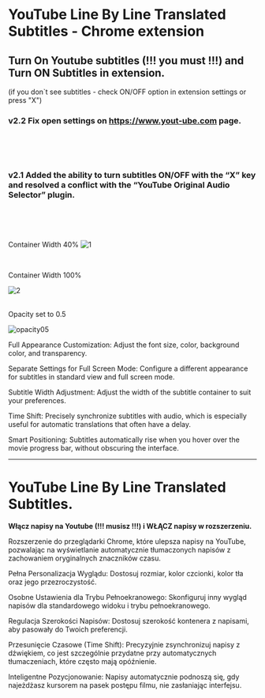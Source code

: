 # YouTube Line By Line Translated Subtitles - Chrome extension
## Turn On Youtube subtitles (!!! you must !!!) and Turn ON Subtitles in extension.

(if you don`t see subtitles - check ON/OFF option in extension settings or press "X")

### v2.2 Fix open settings on https://www.yout-ube.com page.
<br>
<br>
<br>

### v2.1 Added the ability to turn subtitles ON/OFF with the “X” key and resolved a conflict with the “YouTube Original Audio Selector” plugin.
<br>
<br>
<br>

Container Width 40%
![1](images/1.png)

<br>

Container Width 100%

![2](images/2.png)

<br>
Opacity set to 0.5

![opacity05](images/opacity05.png)

Full Appearance Customization: Adjust the font size, color, background color, and transparency.

Separate Settings for Full Screen Mode: Configure a different appearance for subtitles in standard view and full screen mode.

Subtitle Width Adjustment: Adjust the width of the subtitle container to suit your preferences.

Time Shift: Precisely synchronize subtitles with audio, which is especially useful for automatic translations that often have a delay.

Smart Positioning: Subtitles automatically rise when you hover over the movie progress bar, without obscuring the interface.

*********************************************************************************
# YouTube Line By Line Translated Subtitles. #

**Włącz napisy na Youtube (!!! musisz !!!) i WŁĄCZ napisy w rozszerzeniu.**

Rozszerzenie do przeglądarki Chrome, które ulepsza napisy na YouTube, pozwalając na wyświetlanie automatycznie tłumaczonych napisów z zachowaniem oryginalnych znaczników czasu. 

Pełna Personalizacja Wyglądu: Dostosuj rozmiar, kolor czcionki, kolor tła oraz jego przezroczystość.

Osobne Ustawienia dla Trybu Pełnoekranowego: Skonfiguruj inny wygląd napisów dla standardowego widoku i trybu pełnoekranowego.

Regulacja Szerokości Napisów: Dostosuj szerokość kontenera z napisami, aby pasowały do Twoich preferencji.

Przesunięcie Czasowe (Time Shift): Precyzyjnie zsynchronizuj napisy z dźwiękiem, co jest szczególnie przydatne przy automatycznych tłumaczeniach, które często mają opóźnienie.

Inteligentne Pozycjonowanie: Napisy automatycznie podnoszą się, gdy najeżdżasz kursorem na pasek postępu filmu, nie zasłaniając interfejsu.
